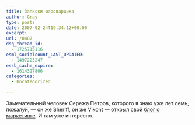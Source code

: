 ```yaml
---
title: Записки шароварщика
author: Gray
type: posts
date: 2007-02-24T19:34:12+00:00
excerpt:
url: /8487
dsq_thread_id:
  - 1725715116
esml_socialcount_LAST_UPDATED:
  - 1497225247
essb_cache_expire:
  - 1614327806
categories:
  - Uncategorized

---
```








Замечательный человек Сережа Петров, которого я знаю уже лет семь, пожалуй, &#8212; он же Sheriff, он же Vikont &#8212; открыл свой <a href="http://www.softwaremarketing.us/" target="_blank">блог о маркетинге</a>. И там уже интересно.